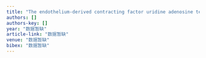 ```yaml
---
title: "The endothelium-derived contracting factor uridine adenosine tetraphosphate induces P2Y2-mediated pro-inflammatory signaling by monocyte chemoattractant …"
authors: []
authors-key: []
year: "数据暂缺"
article-link: "数据暂缺"
venue: "数据暂缺"
bibex: "数据暂缺"
---
```

